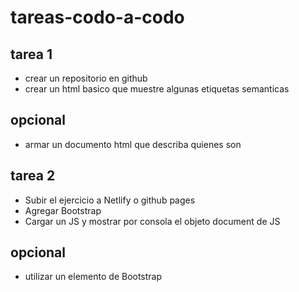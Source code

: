 # tareas-codo-a-codo
## tarea 1

* crear un repositorio en github
* crear un html basico que muestre algunas etiquetas semanticas

## opcional

* armar un documento html que describa quienes son 

## tarea 2

* Subir el ejercicio a Netlify o github pages
* Agregar Bootstrap
* Cargar un JS y mostrar por consola el objeto document de JS

## opcional

* utilizar un elemento de Bootstrap
